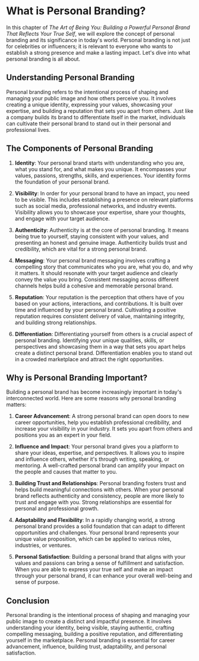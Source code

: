 What is Personal Branding?
===================================

In this chapter of *The Art of Being You: Building a Powerful Personal Brand That Reflects Your True Self*, we will explore the concept of personal branding and its significance in today's world. Personal branding is not just for celebrities or influencers; it is relevant to everyone who wants to establish a strong presence and make a lasting impact. Let's dive into what personal branding is all about.

Understanding Personal Branding
-------------------------------

Personal branding refers to the intentional process of shaping and managing your public image and how others perceive you. It involves creating a unique identity, expressing your values, showcasing your expertise, and building a reputation that sets you apart from others. Just like a company builds its brand to differentiate itself in the market, individuals can cultivate their personal brand to stand out in their personal and professional lives.

The Components of Personal Branding
-----------------------------------

1. **Identity**: Your personal brand starts with understanding who you are, what you stand for, and what makes you unique. It encompasses your values, passions, strengths, skills, and experiences. Your identity forms the foundation of your personal brand.

2. **Visibility**: In order for your personal brand to have an impact, you need to be visible. This includes establishing a presence on relevant platforms such as social media, professional networks, and industry events. Visibility allows you to showcase your expertise, share your thoughts, and engage with your target audience.

3. **Authenticity**: Authenticity is at the core of personal branding. It means being true to yourself, staying consistent with your values, and presenting an honest and genuine image. Authenticity builds trust and credibility, which are vital for a strong personal brand.

4. **Messaging**: Your personal brand messaging involves crafting a compelling story that communicates who you are, what you do, and why it matters. It should resonate with your target audience and clearly convey the value you bring. Consistent messaging across different channels helps build a cohesive and memorable personal brand.

5. **Reputation**: Your reputation is the perception that others have of you based on your actions, interactions, and contributions. It is built over time and influenced by your personal brand. Cultivating a positive reputation requires consistent delivery of value, maintaining integrity, and building strong relationships.

6. **Differentiation**: Differentiating yourself from others is a crucial aspect of personal branding. Identifying your unique qualities, skills, or perspectives and showcasing them in a way that sets you apart helps create a distinct personal brand. Differentiation enables you to stand out in a crowded marketplace and attract the right opportunities.

Why is Personal Branding Important?
-----------------------------------

Building a personal brand has become increasingly important in today's interconnected world. Here are some reasons why personal branding matters:

1. **Career Advancement**: A strong personal brand can open doors to new career opportunities, help you establish professional credibility, and increase your visibility in your industry. It sets you apart from others and positions you as an expert in your field.

2. **Influence and Impact**: Your personal brand gives you a platform to share your ideas, expertise, and perspectives. It allows you to inspire and influence others, whether it's through writing, speaking, or mentoring. A well-crafted personal brand can amplify your impact on the people and causes that matter to you.

3. **Building Trust and Relationships**: Personal branding fosters trust and helps build meaningful connections with others. When your personal brand reflects authenticity and consistency, people are more likely to trust and engage with you. Strong relationships are essential for personal and professional growth.

4. **Adaptability and Flexibility**: In a rapidly changing world, a strong personal brand provides a solid foundation that can adapt to different opportunities and challenges. Your personal brand represents your unique value proposition, which can be applied to various roles, industries, or ventures.

5. **Personal Satisfaction**: Building a personal brand that aligns with your values and passions can bring a sense of fulfillment and satisfaction. When you are able to express your true self and make an impact through your personal brand, it can enhance your overall well-being and sense of purpose.

Conclusion
----------

Personal branding is the intentional process of shaping and managing your public image to create a distinct and impactful presence. It involves understanding your identity, being visible, staying authentic, crafting compelling messaging, building a positive reputation, and differentiating yourself in the marketplace. Personal branding is essential for career advancement, influence, building trust, adaptability, and personal satisfaction.
